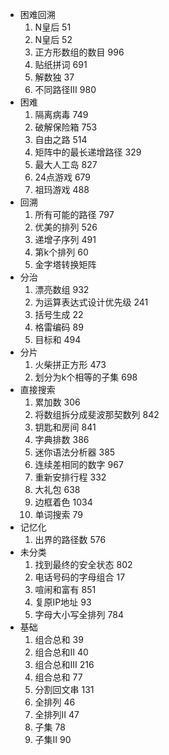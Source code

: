 * 困难回溯
    1. N皇后  51
    2. N皇后  52
    3. 正方形数组的数目  996
    4. 贴纸拼词  691
    5. 解数独  37
    6. 不同路径III  980
* 困难
    1. 隔离病毒  749
    2. 破解保险箱  753
    3. 自由之路  514
    4. 矩阵中的最长递增路径  329
    5. 最大人工岛  827
    6. 24点游戏  679
    7. 祖玛游戏  488
* 回溯
    1. 所有可能的路径  797
    2. 优美的排列  526
    3. 递增子序列  491
    4. 第k个排列  60
    5. 金字塔转换矩阵
* 分治
    1. 漂亮数组  932
    2. 为运算表达式设计优先级  241
    3. 括号生成  22
    4. 格雷编码  89
    5. 目标和  494
* 分片
    1. 火柴拼正方形  473
    2. 划分为k个相等的子集  698
* 直接搜索
    1. 累加数  306
    2. 将数组拆分成斐波那契数列  842
    3. 钥匙和房间  841
    4. 字典排数  386
    5. 迷你语法分析器  385
    6. 连续差相同的数字  967
    7. 重新安排行程  332
    8. 大礼包  638
    9. 边框着色  1034
    10. 单词搜索  79
* 记忆化
    1. 出界的路径数  576
* 未分类
    1. 找到最终的安全状态  802
    2. 电话号码的字母组合  17
    3. 喧闹和富有  851
    4. 复原IP地址  93
    5. 字母大小写全排列  784
* 基础
    1. 组合总和  39
    2. 组合总和II  40
    3. 组合总和III  216
    4. 组合总和  77
    5. 分割回文串  131
    6. 全排列  46
    7. 全排列II  47
    8. 子集  78
    9. 子集II  90